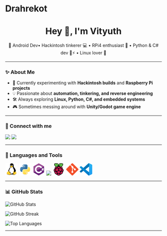 # Drahrekot
<h1 align="center">Hey 👋, I'm Vityuth</h1>

<p align="center">
  🤖 Android Dev• Hackintosh tinkerer 💻 • RPi4 enthusiast 👾 • Python & C# dev 🐍⚡ • Linux lover 🐧
</p>

---

### ✨ About Me
- 🔧 Currently experimenting with **Hackintosh builds** and **Raspberry Pi projects**
- 💡 Passionate about **automation, tinkering, and reverse engineering**
- 🛠️ Always exploring **Linux, Python, C#, and embedded systems**
- 🎮 Sometimes messing around with **Unity/Godot game engine**

---

### 🔗 Connect with me
<p align="left">
<a href="https://github.com/YOUR_USERNAME" target="_blank"><img src="https://img.shields.io/badge/GitHub-333333?style=for-the-badge&logo=github&logoColor=white"/></a>
<a href="https://linkedin.com/in/YOUR_USERNAME" target="_blank"><img src="https://img.shields.io/badge/LinkedIn-0077B5?style=for-the-badge&logo=linkedin&logoColor=white"/></a>
</p>

---

### 🧰 Languages and Tools
<p>
  <img src="https://raw.githubusercontent.com/devicons/devicon/master/icons/linux/linux-original.svg" width="40"/>
  <img src="https://raw.githubusercontent.com/devicons/devicon/master/icons/python/python-original.svg" width="40"/>
  <img src="https://raw.githubusercontent.com/devicons/devicon/master/icons/csharp/csharp-original.svg" width="40"/>
  <img src="https://cdn.jsdelivr.net/gh/devicons/devicon@latest/icons/kalilinux/kalilinux-original.svg" width="40"/>
  <img src="https://raw.githubusercontent.com/devicons/devicon/master/icons/raspberrypi/raspberrypi-original.svg" width="40"/>
  <img src="https://raw.githubusercontent.com/devicons/devicon/master/icons/git/git-original.svg" width="40"/>
  <img src="https://raw.githubusercontent.com/devicons/devicon/master/icons/vscode/vscode-original.svg" width="40"/>
</p>

---

### 📊 GitHub Stats
<p align="left">
  <img src="https://github-readme-stats.vercel.app/api?username=YOUR_USERNAME&show_icons=true&theme=radical" alt="GitHub Stats" />
</p>

<p align="left">
  <img src="https://github-readme-streak-stats.herokuapp.com/?user=YOUR_USERNAME&theme=radical" alt="GitHub Streak" />
</p>

<p align="left">
  <img src="https://github-readme-stats.vercel.app/api/top-langs/?username=YOUR_USERNAME&layout=compact&theme=radical" alt="Top Languages" />
</p>

---
